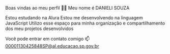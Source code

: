 Boas vindas ao meu perfil 💙💙
Meu nome é DANIELI SOUZA 

Estou estudando na Alura
Estou me desenvolvendo na linguagem JavaScript
Utilizo esse espaço para minha organização e compartilhamento dos meu projetos desenvolvidos

Você pode entrar em contato comigo 📫
00001130425848SP@al.educacao.sp.gov.br

